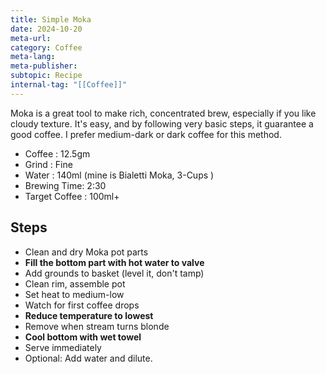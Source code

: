 ```yaml
---
title: Simple Moka
date: 2024-10-20
meta-url: 
category: Coffee
meta-lang: 
meta-publisher: 
subtopic: Recipe
internal-tag: "[[Coffee]]"
---
```

Moka is a great tool to make rich, concentrated brew, especially if you like cloudy texture. It's easy, and by following very basic steps, it guarantee a good coffee. I prefer medium-dark or dark coffee for this method. 

- Coffee : 12.5gm 
- Grind : Fine
- Water : 140ml (mine is Bialetti Moka, 3-Cups )
- Brewing Time: 2:30
- Target Coffee : 100ml+

## Steps

-  Clean and dry Moka pot parts
-  **Fill the bottom part with hot water to valve**
-  Add grounds to basket (level it, don't tamp)
-  Clean rim, assemble pot
-  Set heat to medium-low
-  Watch for first coffee drops
-  **Reduce temperature to lowest**  
- Remove when stream turns blonde
- **Cool bottom with wet towel**
- Serve immediately
- Optional: Add water and dilute. 